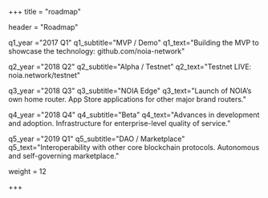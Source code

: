 +++
title = "roadmap"

header = "Roadmap"

q1_year ="2017 Q1"
q1_subtitle="MVP / Demo"
q1_text="Building the MVP to showcase the technology: github.com/noia-network"

q2_year ="2018 Q2"
q2_subtitle="Alpha / Testnet"
q2_text="Testnet LIVE: noia.network/testnet"

q3_year ="2018 Q3"
q3_subtitle="NOIA Edge"
q3_text="Launch of NOIA’s own home router. App Store applications for other major brand routers."

q4_year ="2018 Q4"
q4_subtitle="Beta"
q4_text="Advances in development and adoption. Infrastructure for enterprise-level quality of service."

q5_year ="2019 Q1"
q5_subtitle="DAO / Marketplace"
q5_text="Interoperability with other core blockchain protocols. Autonomous and self-governing marketplace."

weight = 12

+++
